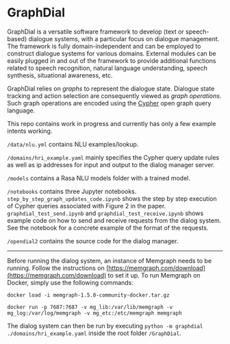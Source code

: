 # GraphDial

GraphDial is a versatile software framework to develop (text or speech-based) dialogue systems, with a particular focus on dialogue management. The framework is fully domain-independent and can be employed to construct dialogue systems for various domains. External modules can be easily plugged in and out of the framework to provide additional functions related to speech recognition, natural language understanding, speech synthesis, situational awareness, etc. 

GraphDial relies on *graphs* to represent the dialogue state. Dialogue state tracking and action selection are consequently viewed as *graph operations*.  Such graph operations are encoded using the [Cypher](https://docs.memgraph.com/cypher-manual) open graph query language.

This repo contains work in progress and currently has only a few example intents working.

`/data/nlu.yml` contains NLU examples/lookup.

`/domains/hri_example.yaml` mainly specifies the Cypher query update rules as well as ip addresses for input and output to the dialog manager server.

`/models` contains a Rasa NLU models folder with a trained model.

`/notebooks` contains three Jupyter notebooks. `step_by_step_graph_updates_code.ipynb` shows the step by step execution of Cypher queries associated with Figure 2 in the paper. `graphdial_test_send.ipynb` and `graphdial_test_receive.ipynb` shows example code on how to send and receive requests from the dialog system. See the notebook for a concrete example of the format of the requests.

`/opendial2` contains the source code for the dialog manager. 

---

Before running the dialog system, an instance of Memgraph needs to be running. Follow the instructions on [https://memgraph.com/download](https://memgraph.com/download) to set it up. To run Memgraph on Docker, simply use the following commands:

`docker load -i memgraph-1.5.0-community-docker.tar.gz`

`docker run -p 7687:7687 -v mg_lib:/var/lib/memgraph -v mg_log:/var/log/memgraph -v mg_etc:/etc/memgraph memgraph`

The dialog system can then be run by executing 
```python -m graphdial ./domains/hri_example.yaml``` 
inside the root folder `/GraphDial`. 



